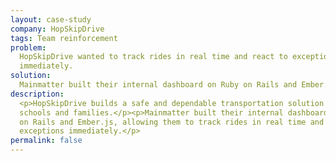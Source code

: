 ```yaml
---
layout: case-study
company: HopSkipDrive
tags: Team reinforcement
problem:
  HopSkipDrive wanted to track rides in real time and react to exceptions
  immediately.
solution:
  Mainmatter built their internal dashboard on Ruby on Rails and Ember.js.
description:
  <p>HopSkipDrive builds a safe and dependable transportation solution for
  schools and families.</p><p>Mainmatter built their internal dashboard on Ruby
  on Rails and Ember.js, allowing them to track rides in real time and react to
  exceptions immediately.</p>
permalink: false
---
```

